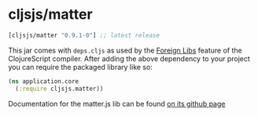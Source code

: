 # cljsjs/matter

[](dependency)
```clojure
[cljsjs/matter "0.9.1-0"] ;; latest release
```
[](/dependency)

This jar comes with `deps.cljs` as used by the [Foreign Libs][flibs] feature
of the ClojureScript compiler. After adding the above dependency to your project
you can require the packaged library like so:

```clojure
(ns application.core
  (:require cljsjs.matter))
```

Documentation for the matter.js lib can be found [on its github page](https://github.com/liabru/matter-js)

[flibs]: https://github.com/clojure/clojurescript/wiki/Packaging-Foreign-Dependencies
